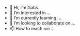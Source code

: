 - 👋 Hi, I’m Gabs
- 👀 I’m interested in ...
- 🌱 I’m currently learning ...
- 💞️ I’m looking to collaborate on ...
- 📫 How to reach me ...

<!---
xlDelta/xlDelta is a ✨ special ✨ repository because its `README.md` (this file) appears on your GitHub profile.
You can click the Preview link to take a look at your changes.
--->

